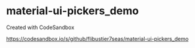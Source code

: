 # material-ui-pickers_demo
Created with CodeSandbox

https://codesandbox.io/s/github/flibustier7seas/material-ui-pickers_demo
